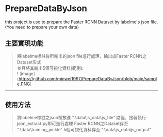 # PrepareDataByJson
this project is use to prepare the Faster RCNN Dataset by labelme's json file.  
(You need to prepare your own data)

## 主要實現功能
> 將labelme標註後所輸出的json file進行處理，輸出成Faster RCNN之Dataset形式  
> 並且將其輸出5個可視化資料(範例):  
 ! [image] (https://github.com/minwei1997/PrepareDataByJson/blob/main/sample.PNG)

-------------------------
## 使用方法
> 將labelme標註之json檔放進 ".\data\js_data\js_file" 路徑，接著執行json_extract.py即可進行處理
> Faster RCNN之Dataset存至 ".\data\training_pickle"
> 5個可視化資料存至 ".\data\js_data\js_output"

